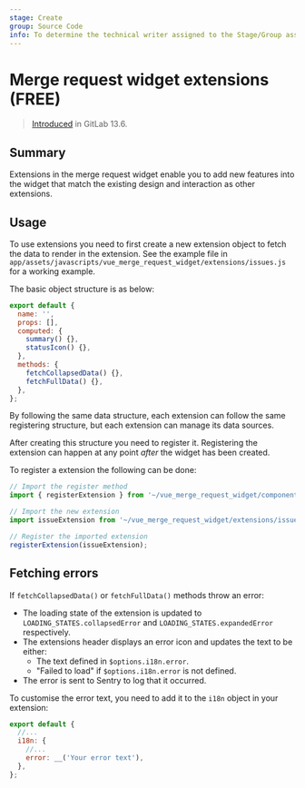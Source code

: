 ```yaml
---
stage: Create
group: Source Code
info: To determine the technical writer assigned to the Stage/Group associated with this page, see https://about.gitlab.com/handbook/engineering/ux/technical-writing/#assignments
---
```


# Merge request widget extensions **(FREE)**

> [Introduced](https://gitlab.com/gitlab-org/gitlab/-/merge_requests/44616) in GitLab 13.6.

## Summary

Extensions in the merge request widget enable you to add new features
into the widget that match the existing design and interaction as other extensions.

## Usage

To use extensions you need to first create a new extension object to fetch the
data to render in the extension. See the example file in
`app/assets/javascripts/vue_merge_request_widget/extensions/issues.js` for a working example.

The basic object structure is as below:

```javascript
export default {
  name: '',
  props: [],
  computed: {
    summary() {},
    statusIcon() {},
  },
  methods: {
    fetchCollapsedData() {},
    fetchFullData() {},
  },
};
```

By following the same data structure, each extension can follow the same registering structure,
but each extension can manage its data sources.

After creating this structure you need to register it. Registering the extension can happen at any
point _after_ the widget has been created.

To register a extension the following can be done:

```javascript
// Import the register method
import { registerExtension } from '~/vue_merge_request_widget/components/extensions';

// Import the new extension
import issueExtension from '~/vue_merge_request_widget/extensions/issues';

// Register the imported extension
registerExtension(issueExtension);
```

## Fetching errors

If `fetchCollapsedData()` or `fetchFullData()` methods throw an error:

- The loading state of the extension is updated to `LOADING_STATES.collapsedError` and `LOADING_STATES.expandedError`
  respectively.
- The extensions header displays an error icon and updates the text to be either:
  - The text defined in `$options.i18n.error`.
  - "Failed to load" if `$options.i18n.error` is not defined.
- The error is sent to Sentry to log that it occurred.

To customise the error text, you need to add it to the `i18n` object in your extension:

```javascript
export default {
  //...
  i18n: {
    //...
    error: __('Your error text'),
  },
};
```
